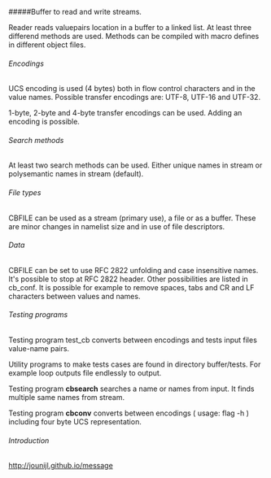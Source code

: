 #####Buffer to read and write streams.

Reader reads valuepairs location in a buffer to a linked list. At least three 
differend methods are used. Methods can be compiled with macro defines in 
different object files.

###### Encodings

UCS encoding is used (4 bytes) both in flow control characters and in the value 
names. Possible transfer encodings are: UTF-8, UTF-16 and UTF-32. 

1-byte, 2-byte and 4-byte transfer encodings can be used. Adding an encoding is 
possible.

###### Search methods
 
At least two search methods can be used. Either unique names in stream or 
polysemantic names in stream (default).

###### File types

CBFILE can be used as a stream (primary use), a file or as a buffer. These are
minor changes in namelist size and in use of file descriptors.

###### Data

CBFILE can be set to use RFC 2822 unfolding and case insensitive names. 
It's possible to stop at RFC 2822 header. Other possibilities are listed in
cb_conf. It is possible for example to remove spaces, tabs and CR and LF
characters between values and names. 

###### Testing programs
 
Testing program test_cb converts between encodings and tests input files 
value-name pairs.

Utility programs to make tests cases are found in directory buffer/tests. For 
example loop outputs file endlessly to output.

Testing program **cbsearch** searches a name or names from input. It finds multiple 
same names from stream.
 
Testing program **cbconv** converts between encodings ( usage: flag -h )
including four byte UCS representation.

###### Introduction

 
<a href="http://jounijl.github.io/message">http://jounijl.github.io/message</a>

